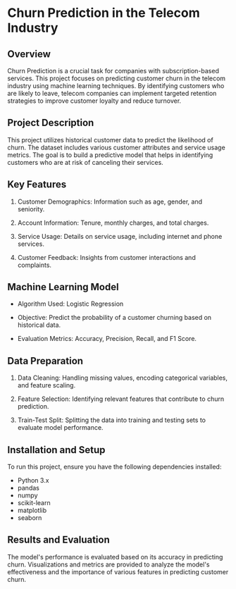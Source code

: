 # Churn Prediction in the Telecom Industry
## Overview

Churn Prediction is a crucial task for companies with subscription-based services. This project focuses on predicting customer churn in the telecom industry using machine learning techniques. By identifying customers who are likely to leave, telecom companies can implement targeted retention strategies to improve customer loyalty and reduce turnover.

## Project Description
This project utilizes historical customer data to predict the likelihood of churn. The dataset includes various customer attributes and service usage metrics. The goal is to build a predictive model that helps in identifying customers who are at risk of canceling their services.

## Key Features
1. Customer Demographics: Information such as age, gender, and seniority.
  
2. Account Information: Tenure, monthly charges, and total charges.
  
3. Service Usage: Details on service usage, including internet and phone services.
  
4. Customer Feedback: Insights from customer interactions and complaints.

## Machine Learning Model
- Algorithm Used: Logistic Regression
  
- Objective: Predict the probability of a customer churning based on historical data.
  
- Evaluation Metrics: Accuracy, Precision, Recall, and F1 Score.

## Data Preparation
1. Data Cleaning: Handling missing values, encoding categorical variables, and feature scaling.
   
2. Feature Selection: Identifying relevant features that contribute to churn prediction.
   
3. Train-Test Split: Splitting the data into training and testing sets to evaluate model performance.

## Installation and Setup
To run this project, ensure you have the following dependencies installed:

* Python 3.x
* pandas
* numpy
* scikit-learn
* matplotlib
* seaborn

## Results and Evaluation
The model's performance is evaluated based on its accuracy in predicting churn. Visualizations and metrics are provided to analyze the model's effectiveness and the importance of various features in predicting customer churn.

